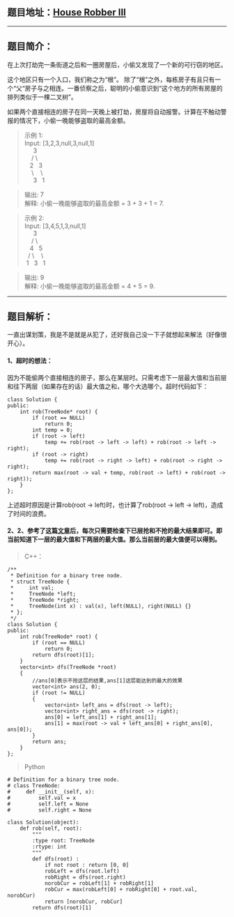 ## 题目地址：[House Robber III](https://leetcode.com/problems/house-robber-iii/)
--- 
## 题目简介：
在上次打劫完一条街道之后和一圈房屋后，小偷又发现了一个新的可行窃的地区。

这个地区只有一个入口，我们称之为“根”。 除了“根”之外，每栋房子有且只有一个“父“房子与之相连。一番侦察之后，聪明的小偷意识到“这个地方的所有房屋的排列类似于一棵二叉树”。

如果两个直接相连的房子在同一天晚上被打劫，房屋将自动报警。计算在不触动警报的情况下，小偷一晚能够盗取的最高金额。

> 示例 1:   
> Input: [3,2,3,null,3,null,1]  
> &nbsp;&nbsp;&nbsp;&nbsp;&nbsp;3  
> &nbsp;&nbsp;&nbsp;&nbsp;/&nbsp;\   
> &nbsp;&nbsp;&nbsp;2&nbsp;&nbsp;&nbsp;3  
> &nbsp;&nbsp;&nbsp;&nbsp;\ &nbsp;&nbsp;&nbsp;\   
> &nbsp;&nbsp;&nbsp;&nbsp;&nbsp;3 &nbsp;&nbsp;1  

> 输出: 7     
> 解释: 小偷一晚能够盗取的最高金额 = 3 + 3 + 1 = 7.  
 
> 示例 2:     
> Input: [3,4,5,1,3,null,1]   
> &nbsp;&nbsp;&nbsp;&nbsp;&nbsp;3  
> &nbsp;&nbsp;&nbsp;&nbsp;/&nbsp;\   
> &nbsp;&nbsp;&nbsp;4&nbsp;&nbsp;&nbsp;5  
> &nbsp;&nbsp;/&nbsp;\ &nbsp;&nbsp;&nbsp;\   
> &nbsp;1&nbsp;&nbsp;&nbsp;3&nbsp;&nbsp;&nbsp;1  

> 输出: 9  
解释: 小偷一晚能够盗取的最高金额 = 4 + 5 = 9.
---
## 题目解析：    

一直出谋划策，我是不是就是从犯了，还好我自己没一下子就想起来解法（好像很开心）。

#### 1、超时的想法：

因为不能偷两个直接相连的房子，那么在某层时。只需考虑下一层最大值和当前层和往下两层（如果存在的话）最大值之和，哪个大选哪个。超时代码如下：

```
class Solution {
public:
    int rob(TreeNode* root) {
        if (root == NULL)
            return 0;
        int temp = 0;
        if (root -> left)
            temp += rob(root -> left -> left) + rob(root -> left -> right);
        if (root -> right)
            temp += rob(root -> right -> left) + rob(root -> right -> right);
        return max(root -> val + temp, rob(root -> left) + rob(root -> right));
    }
};
```
上述超时原因是计算rob(root -> left)时，也计算了rob(root -> left -> left)，造成了时间的浪费。
#### 2、2、参考了这篇[文章](https://blog.csdn.net/happyaaaaaaaaaaa/article/details/50880121)后，每次只需要检查下已层抢和不抢的最大结果即可。即当前知道下一层的最大值和下两层的最大值。那么当前层的最大值便可以得到。

> C++：

```
/**
 * Definition for a binary tree node.
 * struct TreeNode {
 *     int val;
 *     TreeNode *left;
 *     TreeNode *right;
 *     TreeNode(int x) : val(x), left(NULL), right(NULL) {}
 * };
 */
class Solution {
public:
    int rob(TreeNode* root) {
        if (root == NULL)
            return 0;
        return dfs(root)[1];
    }
    vector<int> dfs(TreeNode *root)
    {
        //ans[0]表示不抢这层的结果,ans[1]这层能达到的最大的效果
        vector<int> ans(2, 0); 
        if (root != NULL)
        {
            vector<int> left_ans = dfs(root -> left);
            vector<int> right_ans = dfs(root -> right);
            ans[0] = left_ans[1] + right_ans[1];
            ans[1] = max(root -> val + left_ans[0] + right_ans[0], ans[0]);
        }
        return ans;
    }
};
```

> Python
```
# Definition for a binary tree node.
# class TreeNode:
#     def __init__(self, x):
#         self.val = x
#         self.left = None
#         self.right = None
 
class Solution(object):
    def rob(self, root):
        """
        :type root: TreeNode
        :rtype: int
        """
        def dfs(root) :
            if not root : return [0, 0]
            robLeft = dfs(root.left)
            robRight = dfs(root.right)
            norobCur = robLeft[1] + robRight[1]
            robCur = max(robLeft[0] + robRight[0] + root.val, norobCur)
            return [norobCur, robCur]
        return dfs(root)[1]
```
